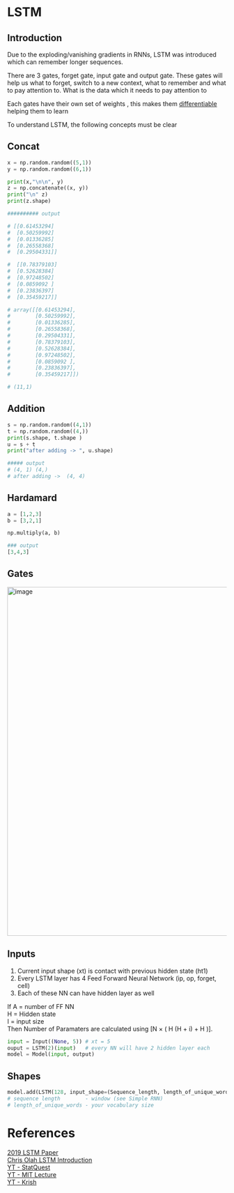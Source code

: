 # LSTM

## Introduction  

Due to the exploding/vanishing gradients in RNNs, LSTM was introduced which can remember longer sequences.

There are 3 gates, forget gate, input gate and output gate.
These gates will help us what to forget, switch to a new context, what to remember and what to pay attention to.
What is the data which it needs to pay attention to

Each gates have their own set of weights , this makes them [differentiable](https://en.wikipedia.org/wiki/Differentiable_function) helping them to learn

To understand LSTM, the following concepts must be clear

## Concat
```python
x = np.random.random((5,1))
y = np.random.random((6,1))

print(x,"\n\n", y)
z = np.concatenate((x, y))
print("\n" z)
print(z.shape)

########## output

# [[0.61453294]
#  [0.50259992]
#  [0.01336285]
#  [0.26558368]
#  [0.29504331]] 

#  [[0.78379103]
#  [0.52628384]
#  [0.97248502]
#  [0.0859092 ]
#  [0.23836397]
#  [0.35459217]]

# array([[0.61453294],
#        [0.50259992],
#        [0.01336285],
#        [0.26558368],
#        [0.29504331],
#        [0.78379103],
#        [0.52628384],
#        [0.97248502],
#        [0.0859092 ],
#        [0.23836397],
#        [0.35459217]])

# (11,1)

```

## Addition 
```python
s = np.random.random((4,1))
t = np.random.random((4,))
print(s.shape, t.shape )
u = s + t
print("after adding -> ", u.shape)

##### output 
# (4, 1) (4,)
# after adding ->  (4, 4)
```

## Hardamard 
```python
a = [1,2,3]
b = [3,2,1]

np.multiply(a, b)

### output
[3,4,3]

```

## Gates

<img width="801" alt="image" src="https://github.com/rvbug/NLP/assets/10928536/bb521df5-9ff7-4986-87d5-363049e8ac1d">


## Inputs 

1. Current input shape (xt) is contact with previous hidden state (ht1)
2. Every LSTM layer has 4 Feed Forward Neural Network (ip, op, forget, cell)
3. Each of these NN can have hidden layer as well

If 
A = number of FF NN  
H = Hidden state  
I = input size    
Then Number of Paramaters are calculated using [N × ( H (H + i) + H )]. 

```python
input = Input((None, 5)) # xt = 5
ouput = LSTM(2)(input)   # every NN will have 2 hidden layer each
model = Model(input, output) 
````

## Shapes

```python
model.add(LSTM(128, input_shape=(Sequence_length, length_of_unique_words))
# sequence length        - window (see Simple RNN)
# length_of_unique_words - your vocabulary size

```


# References
[2019 LSTM Paper](https://arxiv.org/pdf/1909.09586.pdf)  
[Chris Olah LSTM Introduction](https://colah.github.io/posts/2015-08-Understanding-LSTMs/)  
[YT - StatQuest](https://youtu.be/YCzL96nL7j0)  
[YT - MIT Lecture](https://youtu.be/ySEx_Bqxvvo)  
[YT - Krish](https://www.youtube.com/watch?v=FLjn0H2bCvA)  
